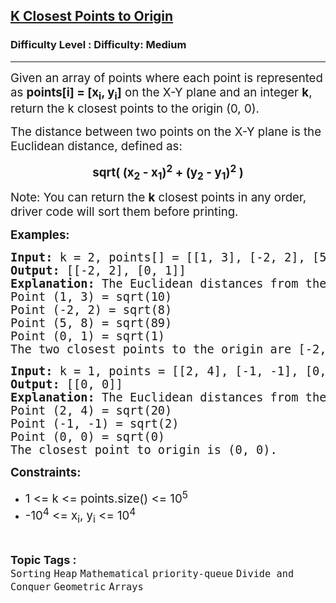 <h2><a href="https://www.geeksforgeeks.org/problems/k-closest-points-to-origin--172242/1">K Closest Points to Origin</a></h2><h3>Difficulty Level : Difficulty: Medium</h3><hr><div class="problems_problem_content__Xm_eO"><p><span style="font-size: 14pt;">Given an array of points where each point is represented as <strong>points[i] = [x<sub>i</sub>, y<sub>i</sub>]</strong> on the X-Y plane and an integer <strong>k</strong>, return the k closest points to the origin (0, 0).</span></p>
<p><span style="font-size: 14pt;">The distance between two points on the X-Y plane is the Euclidean distance, defined as:&nbsp;</span></p>
<p style="text-align: center;"><span style="font-size: 14pt;"><strong>sqrt( (x<sub>2</sub> - x<sub>1</sub>)<sup>2</sup> + (y<sub>2</sub> - y<sub>1</sub>)<sup>2</sup> )</strong></span></p>
<p><span style="font-size: 14pt;">Note: You can return the <strong>k</strong> closest points in any order, driver code will sort them before printing.</span></p>
<p><span style="font-size: 14pt;"><strong>Examples:</strong></span></p>
<pre><span style="font-size: 14pt;"><strong>Input:</strong> k = 2, points[] = [[1, 3], [-2, 2], [5, 8], [0, 1]]</span><br><span style="font-size: 14pt;"><strong>Output:</strong> [[-2, 2], [0, 1]]</span><br><span style="font-size: 14pt;"><strong>Explanation:</strong> The Euclidean distances from the origin are:</span><br><span style="font-size: 14pt;">Point (1, 3) = sqrt(10)</span><br><span style="font-size: 14pt;">Point (-2, 2) = sqrt(8)</span><br><span style="font-size: 14pt;">Point (5, 8) = sqrt(89)</span><br><span style="font-size: 14pt;">Point (0, 1) = sqrt(1)</span><br><span style="font-size: 14pt;">The two closest points to the origin are [-2, 2] and [0, 1].</span></pre>
<pre><span style="font-size: 14pt;"><strong>Input:</strong> k = 1, points = [[2, 4], [-1, -1], [0, 0]]</span><br><span style="font-size: 14pt;"><strong>Output:</strong> [[0, 0]]</span><br><span style="font-size: 14pt;"><strong>Explanation: </strong>The Euclidean distances from the origin are:</span><br><span style="font-size: 14pt;">Point (2, 4) = sqrt(20)</span><br><span style="font-size: 14pt;">Point (-1, -1) = sqrt(2)</span><br><span style="font-size: 14pt;">Point (0, 0) = sqrt(0)</span><br><span style="font-size: 14pt;">The closest point to origin is (0, 0).</span></pre>
<p><span style="font-size: 14pt;"><strong>Constraints:</strong></span></p>
<ul>
<li><span style="font-size: 14pt;">1 &lt;= k &lt;= points.size() &lt;= 10<sup>5</sup></span></li>
<li><span style="font-size: 14pt;">-10<sup>4</sup> &lt;= x<sub>i</sub>, y<sub>i</sub> &lt;= 10<sup>4</sup></span></li>
</ul></div><br><p><span style=font-size:18px><strong>Topic Tags : </strong><br><code>Sorting</code>&nbsp;<code>Heap</code>&nbsp;<code>Mathematical</code>&nbsp;<code>priority-queue</code>&nbsp;<code>Divide and Conquer</code>&nbsp;<code>Geometric</code>&nbsp;<code>Arrays</code>&nbsp;